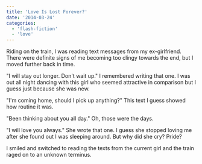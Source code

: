 ```yaml
---
title: 'Love Is Lost Forever?'
date: '2014-03-24'
categories:
  - 'flash-fiction'
  - 'love'
---
```


Riding on the train, I was reading text messages from my ex-girlfriend. There
were definite signs of me becoming too clingy towards the end, but I moved
further back in time.

<!-- truncate -->


"I will stay out longer. Don't wait up." I remembered writing that one. I was
out all night dancing with this girl who seemed attractive in comparison but I
guess just because she was new.

"I'm coming home, should I pick up anything?" This text I guess showed how
routine it was.

"Been thinking about you all day." Oh, those were the days.

"I will love you always." She wrote that one. I guess she stopped loving me
after she found out I was sleeping around. But why did she cry? Pride?

I smiled and switched to reading the texts from the current girl and the train
raged on to an unknown terminus.
